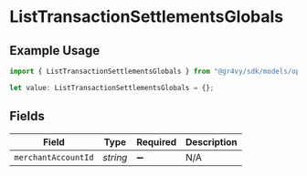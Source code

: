 # ListTransactionSettlementsGlobals

## Example Usage

```typescript
import { ListTransactionSettlementsGlobals } from "@gr4vy/sdk/models/operations";

let value: ListTransactionSettlementsGlobals = {};
```

## Fields

| Field               | Type                | Required            | Description         |
| ------------------- | ------------------- | ------------------- | ------------------- |
| `merchantAccountId` | *string*            | :heavy_minus_sign:  | N/A                 |